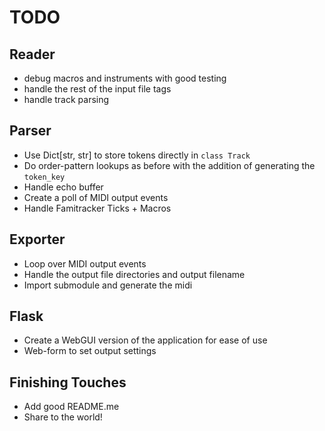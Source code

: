 # TODO
## Reader
- debug macros and instruments with good testing
- handle the rest of the input file tags
- handle track parsing

## Parser
- Use Dict[str, str] to store tokens directly in `class Track`
- Do order-pattern lookups as before with the addition of generating the `token_key`
- Handle echo buffer
- Create a poll of MIDI output events
- Handle Famitracker Ticks + Macros

## Exporter
- Loop over MIDI output events
- Handle the output file directories and output filename
- Import submodule and generate the midi

## Flask
- Create a WebGUI version of the application for ease of use
- Web-form to set output settings

## Finishing Touches
- Add good README.me
- Share to the world!

